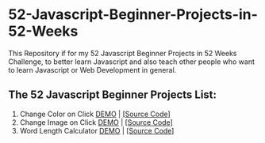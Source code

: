 # 52-Javascript-Beginner-Projects-in-52-Weeks
This Repository if for my 52 Javascript Beginner Projects in 52 Weeks Challenge, to better learn Javascript and also teach other people who want to learn Javascript or Web Development in general.

## The 52 Javascript Beginner Projects List:

1. Change Color on Click [DEMO](https://learn-webdevyt.github.io/Change-Color-on-Click/) | [[Source Code]](https://github.com/learn-webdevYT/Change-Color-on-Click)
2. Change Image on Click [DEMO](https://learn-webdevyt.github.io/Change-Image-on-Click/) | [[Source Code]](https://github.com/learn-webdevYT/Change-Image-on-Click)
3. Word Length Calculator [DEMO](https://learn-webdevyt.github.io/word-length-calculator/) | [[Source Code]](https://github.com/learn-webdevYT/word-length-calculator)
